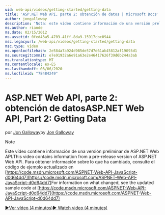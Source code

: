 ```yaml
---
uid: web-api/videos/getting-started/getting-data
title: 'ASP.NET Web API, parte 2: obtención de datos | Microsoft Docs'
author: jongalloway
description: 'Nota: este vídeo contiene información de una versión preliminar de ASP.NET Web API'
ms.author: riande
ms.date: 02/15/2012
ms.assetid: 0fed43a5-4703-41ff-8da9-15917cbc0944
msc.legacyurl: /web-api/videos/getting-started/getting-data
msc.type: video
ms.openlocfilehash: 2e584a7a924d985de57d7d61ab45812af19093d1
ms.sourcegitcommit: e7e91932a6e91a63e2e46417626f39d6b244a3ab
ms.translationtype: MT
ms.contentlocale: es-ES
ms.lasthandoff: 03/06/2020
ms.locfileid: "78484249"
---
```

# <a name="aspnet-web-api-part-2-getting-data"></a><span data-ttu-id="f1a36-103">ASP.NET Web API, parte 2: obtención de datos</span><span class="sxs-lookup"><span data-stu-id="f1a36-103">ASP.NET Web API, Part 2: Getting Data</span></span>

<span data-ttu-id="f1a36-104">por [Jon Galloway](https://github.com/jongalloway)</span><span class="sxs-lookup"><span data-stu-id="f1a36-104">by [Jon Galloway](https://github.com/jongalloway)</span></span>

> [!NOTE]
> <span data-ttu-id="f1a36-105">Este vídeo contiene información de una versión preliminar de ASP.NET Web API.</span><span class="sxs-lookup"><span data-stu-id="f1a36-105">This video contains information from a pre-release version of ASP.NET Web API.</span></span> <span data-ttu-id="f1a36-106">Para obtener información sobre lo que ha cambiado, consulte el código de ejemplo actualizado en [https://code.msdn.microsoft.com/ASPNET-Web-API-JavaScript-d0d64dd7](https://code.msdn.microsoft.com/ASPNET-Web-API-JavaScript-d0d64dd7)</span><span class="sxs-lookup"><span data-stu-id="f1a36-106">For information on what changed, see the updated sample code at [https://code.msdn.microsoft.com/ASPNET-Web-API-JavaScript-d0d64dd7](https://code.msdn.microsoft.com/ASPNET-Web-API-JavaScript-d0d64dd7)</span></span>

[<span data-ttu-id="f1a36-107">&#9654;Ver vídeo (4 minutos)</span><span class="sxs-lookup"><span data-stu-id="f1a36-107">&#9654; Watch video (4 minutes)</span></span>](https://channel9.msdn.com/Blogs/ASP-NET-Site-Videos/getting-data)
